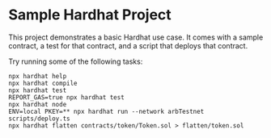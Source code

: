 # Sample Hardhat Project

This project demonstrates a basic Hardhat use case. It comes with a sample contract, a test for that contract, and a script that deploys that contract.

Try running some of the following tasks:

```shell
npx hardhat help
npx hardhat compile
npx hardhat test
REPORT_GAS=true npx hardhat test
npx hardhat node
ENV=local PKEY=** npx hardhat run --network arbTestnet scripts/deploy.ts
npx hardhat flatten contracts/token/Token.sol > flatten/token.sol
```
